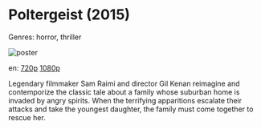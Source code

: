 # Poltergeist (2015)

Genres: horror, thriller

![poster](http://image.tmdb.org/t/p/w500/fWOPN0XBvHXFYr3RsPr74qBge2I.jpg)

en:
  [720p](magnet:?xt=urn:btih:71f64bb432f3d17c3ef8d644c849e270e20840f6&dn=Poltergeist+%282015%29+720p+BrRip+x264+-+YIFY&tr=udp%3A%2F%2Ftracker.openbittorrent.com%3A80%2Fannounce&tr=udp%3A%2F%2Fglotorrents.pw%3A6969%2Fannounce&tr=udp%3A%2F%2Ftracker.openbittorrent.com%3A80%2Fannounce&tr=udp%3A%2F%2Ftracker.opentrackr.org%3A1337%2Fannounce&tr=udp%3A%2F%2Fzer0day.to%3A1337%2Fannounce&tr=udp%3A%2F%2Ftracker.coppersurfer.tk%3A6969%2Fannounce)
  [1080p](magnet:?xt=urn:btih:988c8a2d20e34edbe38990d6f66573b6b7c7d6fe&dn=Poltergeist+%282015%29+1080p+BrRip+x264+-+YIFY&tr=udp%3A%2F%2Ftracker.openbittorrent.com%3A80%2Fannounce&tr=udp%3A%2F%2Fglotorrents.pw%3A6969%2Fannounce&tr=udp%3A%2F%2Ftracker.openbittorrent.com%3A80%2Fannounce&tr=udp%3A%2F%2Ftracker.opentrackr.org%3A1337%2Fannounce&tr=udp%3A%2F%2Fzer0day.to%3A1337%2Fannounce&tr=udp%3A%2F%2Ftracker.coppersurfer.tk%3A6969%2Fannounce)
  


Legendary filmmaker Sam Raimi and director Gil Kenan reimagine and contemporize the classic tale about a family whose suburban home is invaded by angry spirits. When the terrifying apparitions escalate their attacks and take the youngest daughter, the family must come together to rescue her.